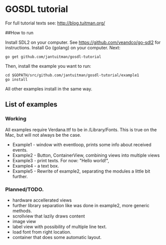 # GOSDL tutorial


For full tutorial texts see: http://blog.tuitman.org/

##How to run

Install SDL2 on your computer. See https://github.com/veandco/go-sdl2 for instructions.
Install Go (golang) on your computer. Next:

    go get github.com/jantuitman/gosdl-tutorial

Then, install the example you want to run:

    cd $GOPATH/src/github.com/jantuitman/gosdl-tutorial/example1
    go install

All other examples install in the same way.


## List of examples

### Working
  
  All examples require Verdana.ttf to be in /Library/Fonts. This is true on the Mac, but will not always be the case.

  - Example1 - window with eventloop, prints some info about received events.
  - Example2 - Button, ContainerView, combining views into multiple views
  - Example3 - print texts. For now: "Hello world!", 
  - Example4 - a text box. 
  - Example5 - Rewrite of example2, separating the modules a little bit further.

### Planned/TODO.

  - hardware accellerated views
  - further library separation like was done in example2, more generic methods.
  - scrollview that lazily draws content
  - image view
  - label view with possibility of multiple line text.
  - load font from right location.
  - container that does some automatic layout.


